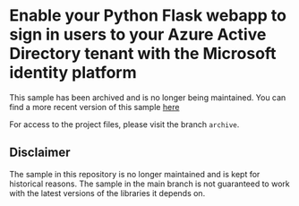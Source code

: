 # Enable your Python Flask webapp to sign in users to your Azure Active Directory tenant with the Microsoft identity platform

This sample has been archived and is no longer being maintained. You can find a more recent version of this sample [here](https://github.com/Azure-Samples/ms-identity-docs-code-python/tree/main)

For access to the project files, please visit the branch `archive`.

## Disclaimer

The sample in this repository is no longer maintained and is kept for historical reasons. The sample in the main branch is not guaranteed to work with the latest versions of the libraries it depends on.